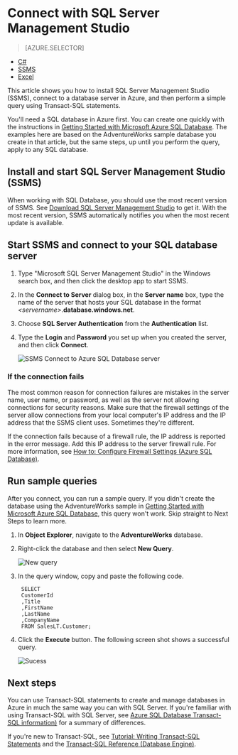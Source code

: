 <properties
	urlDisplayName="How to connect to an Azure SQL database using SSMS"
	pageTitle="How to connect to an Azure SQL database using SSMS | Microsoft Azure"
	metaKeywords=""
	description="Learn how to connect to an Azure SQL database using SSMS."
	metaCanonical=""
	services="sql-database"
	documentationCenter=""
	title="How to connect to an Azure SQL database using SSMS"
	authors="stevestein" solutions=""
	manager="jeffreyg" editor="" />

<tags
	ms.service="sql-database"
	ms.workload="data-management"
	ms.tgt_pltfrm="na"
	ms.devlang="na"
	ms.topic="get-started-article"
	ms.date="08/31/2015"
	ms.author="sstein" />

# Connect with SQL Server Management Studio

> [AZURE.SELECTOR]
- [C#](sql-database-connect-query.md)
- [SSMS](sql-server-connect-query-ssms.md)
- [Excel](sql-server-connect-excel.md)

This article shows you how to install SQL Server Management Studio (SSMS), connect to a database server in Azure, and then perform a simple query using Transact-SQL statements.

You'll need a SQL database in Azure first. You can create one quickly with the instructions in [Getting Started with Microsoft Azure SQL Database](sql-database-get-started.md). The examples here are based on the AdventureWorks sample database you create in that article, but the same steps, up until you perform the query, apply to any SQL database.

## Install and start SQL Server Management Studio (SSMS)

When working with SQL Database, you should use the most recent version of SSMS. See [Download SQL Server Management Studio](https://msdn.microsoft.com/library/mt238290.aspx) to get it. With the most recent version, SSMS automatically notifies you when the most recent update is available.

## Start SSMS and connect to your SQL database server

1. Type "Microsoft SQL Server Management Studio" in the Windows search box, and then click the desktop app to start SSMS.
2. In the **Connect to Server** dialog box, in the **Server name** box, type the name of the server that hosts your SQL database in the format *&lt;servername>*.**database.windows.net**.
3. Choose **SQL Server Authentication** from the **Authentication** list.
4. Type the **Login** and **Password** you set up when you created the server, and then click **Connect**.

	![SSMS Connect to Azure SQL Database server](./media/sql-database-connect-query-ssms/1-connect.png)

### If the connection fails

The most common reason for connection failures are mistakes in the server name, user name, or password, as well as the server not allowing connections for security reasons. Make sure that the firewall settings of the server allow connections from your local computer's IP address and the IP address that the SSMS client uses. Sometimes they're different. 

If the connection fails because of a firewall rule, the IP address is reported in the error message. Add this IP address to the server firewall rule. For more information, see [How to: Configure Firewall Settings (Azure SQL Database)](sql-database-configure-firewall-settings.md).

## Run sample queries

After you connect, you can run a sample query. If you didn't create the database using the AdventureWorks sample in [Getting Started with Microsoft Azure SQL Database](sql-database-get-started.md), this query won't work. Skip straight to Next Steps to learn more.

1. In **Object Explorer**, navigate to the **AdventureWorks** database.
2. Right-click the database and then select **New Query**.

	![New query](./media/sql-database-connect-query-ssms/4-run-query.png)

3. In the query window, copy and paste the following code.

		SELECT
		CustomerId
		,Title
		,FirstName
		,LastName
		,CompanyName
		FROM SalesLT.Customer;

4. Click the **Execute** button.  The following screen shot shows a successful query.

	![Sucess](./media/sql-database-connect-query-ssms/5-success.png)

## Next steps

You can use Transact-SQL statements to create and manage databases in Azure in much the same way you can with SQL Server. If you're familiar with using Transact-SQL with SQL Server, see [Azure SQL Database Transact-SQL information)](sql-database-transact-sql-information.md) for a summary of differences.

If you're new to Transact-SQL, see [Tutorial: Writing Transact-SQL Statements](https://msdn.microsoft.com/library/ms365303.aspx) and the [Transact-SQL Reference (Database Engine)](https://msdn.microsoft.com/library/bb510741.aspx).